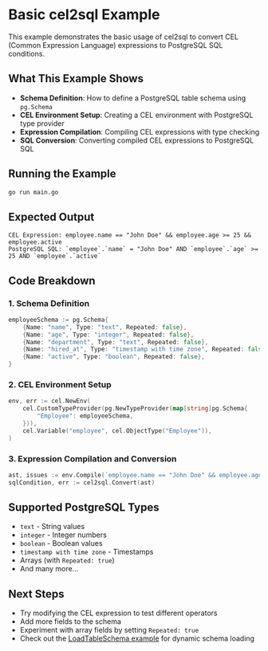 # Basic cel2sql Example

This example demonstrates the basic usage of cel2sql to convert CEL (Common Expression Language) expressions to PostgreSQL SQL conditions.

## What This Example Shows

- **Schema Definition**: How to define a PostgreSQL table schema using `pg.Schema`
- **CEL Environment Setup**: Creating a CEL environment with PostgreSQL type provider
- **Expression Compilation**: Compiling CEL expressions with type checking
- **SQL Conversion**: Converting compiled CEL expressions to PostgreSQL SQL

## Running the Example

```bash
go run main.go
```

## Expected Output

```
CEL Expression: employee.name == "John Doe" && employee.age >= 25 && employee.active
PostgreSQL SQL: `employee`.`name` = "John Doe" AND `employee`.`age` >= 25 AND `employee`.`active`
```

## Code Breakdown

### 1. Schema Definition
```go
employeeSchema := pg.Schema{
    {Name: "name", Type: "text", Repeated: false},
    {Name: "age", Type: "integer", Repeated: false},
    {Name: "department", Type: "text", Repeated: false},
    {Name: "hired_at", Type: "timestamp with time zone", Repeated: false},
    {Name: "active", Type: "boolean", Repeated: false},
}
```

### 2. CEL Environment Setup
```go
env, err := cel.NewEnv(
    cel.CustomTypeProvider(pg.NewTypeProvider(map[string]pg.Schema{
        "Employee": employeeSchema,
    })),
    cel.Variable("employee", cel.ObjectType("Employee")),
)
```

### 3. Expression Compilation and Conversion
```go
ast, issues := env.Compile(`employee.name == "John Doe" && employee.age >= 25 && employee.active`)
sqlCondition, err := cel2sql.Convert(ast)
```

## Supported PostgreSQL Types

- `text` - String values
- `integer` - Integer numbers
- `boolean` - Boolean values
- `timestamp with time zone` - Timestamps
- Arrays (with `Repeated: true`)
- And many more...

## Next Steps

- Try modifying the CEL expression to test different operators
- Add more fields to the schema
- Experiment with array fields by setting `Repeated: true`
- Check out the [LoadTableSchema example](../load_table_schema/) for dynamic schema loading
